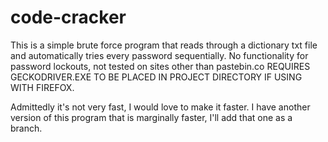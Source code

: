 # code-cracker
This is a simple brute force program that reads through a dictionary txt file and automatically tries every password sequentially. 
No functionality for password lockouts, not tested on sites other than pastebin.co
REQUIRES GECKODRIVER.EXE TO BE PLACED IN PROJECT DIRECTORY IF USING WITH FIREFOX.

Admittedly it's not very fast, I would love to make it faster. I have another version of this program that is marginally faster, I'll add that one as a branch.
